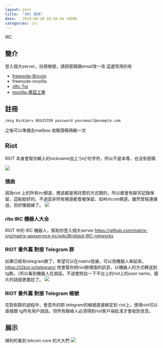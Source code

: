 ```yaml
---
layout: post
title:  "IRC 使用"
date:   2019-08-29 18:26:44 +0800
categories: irc
---
```



IRC

## 簡介
登入個大server，註冊帳號，請把密碼跟email改一改
這邊常用的有
* [freenode-Bircoin](https://en.bitcoin.it/wiki/IRC_channels)
* freenode-mozilla
* [oftc-Tor](https://www.torproject.org/contact/)
* [mozilla-摩茲工寮](https://moztw.org/space/)




## 註冊
```
/msg NickServ REGISTER password youremail@example.com
```

之後可以準備去mailbox 收驗證碼再輸一次

## Riot

RIOT 本身會幫你輸入的nickname加上'[m]'的字符，所以不是本尊，也沒有密碼

![](https://i.imgur.com/2BsTjTm.png)


### 插曲
因為riot 上的所有irc頻道，應該都是用託管的方式開的，所以都會有聊天記錄保留，這點挺好的。不過並非所有頻道都會被保留，如#bitcoin頻道，雖然曾經連線過，但好像脫線了。
![](https://i.imgur.com/Mz3I1ge.png)

### rito IRC 機器人大全
RIOT 中的 IRC 機器人，幫助你登入個大server
https://github.com/matrix-org/matrix-appservice-irc/wiki/Bridged-IRC-networks

### RIOT 番外篇 對接 Telegram 群
如果已經有telegram群了，希望可以在matrix發展，可以用機器人串起來。
https://t2bot.io/telegram/
他會幫你把riot群裡面的訊息，以機器人的方式轉送到tg群。（所以看到機器人在說話，不過會附註一下平台上的riot上的user name。圖片的話就更尷尬了。
![](https://i.imgur.com/X3DArfm.png)

### RIOT 番外篇 對接 Telegram 帳號

在對街群的過程中，會意外的把 telegram的帳號直接綁定到 riot上，使得riot可以直接跟 tg所有用戶說話。但所有聯絡人必須得到riot客戶端批准才會收到信息。


## 展示
順利的看到 bitcoin core 的大大們
![](https://i.imgur.com/12AU5VT.png)

